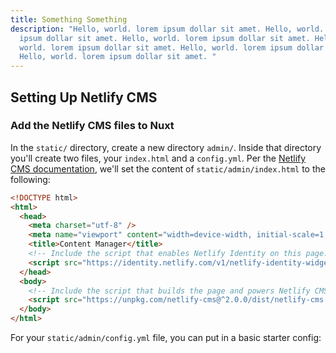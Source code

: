 ```yaml
---
title: Something Something
description: "Hello, world. lorem ipsum dollar sit amet. Hello, world. lorem
  ipsum dollar sit amet. Hello, world. lorem ipsum dollar sit amet. Hello,
  world. lorem ipsum dollar sit amet. Hello, world. lorem ipsum dollar sit amet.
  Hello, world. lorem ipsum dollar sit amet. "
---
```

## Setting Up Netlify CMS

### [](https://www.netlifycms.org/docs/nuxt/#add-the-netlify-cms-files-to-nuxt)Add the Netlify CMS files to Nuxt

In the `static/` directory, create a new directory `admin/`. Inside that directory you'll create two files, your `index.html` and a `config.yml`. Per the [Netlify CMS documentation](https://www.netlifycms.org/docs/add-to-your-site/), we'll set the content of `static/admin/index.html` to the following:

```html
<!DOCTYPE html>
<html>
  <head>
    <meta charset="utf-8" />
    <meta name="viewport" content="width=device-width, initial-scale=1.0" />
    <title>Content Manager</title>
    <!-- Include the script that enables Netlify Identity on this page. -->
    <script src="https://identity.netlify.com/v1/netlify-identity-widget.js"></script>
  </head>
  <body>
    <!-- Include the script that builds the page and powers Netlify CMS -->
    <script src="https://unpkg.com/netlify-cms@^2.0.0/dist/netlify-cms.js"></script>
  </body>
</html>
```

For your `static/admin/config.yml` file, you can put in a basic starter config: